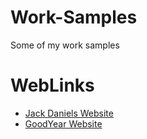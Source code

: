 # Work-Samples
Some of my work samples

# WebLinks
- [Jack Daniels Website](https://jackdaniels.summitmg.com/jdr/age.asp)
- [GoodYear Website](https://thegoodyearstore.summitmg.com/gysc/)
